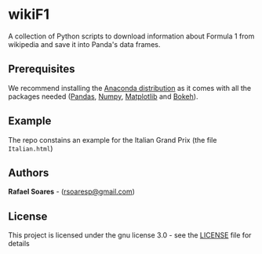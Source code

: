 # wikiF1 


A collection of Python scripts to download information about Formula 1 from wikipedia and save it into Panda's data frames.



## Prerequisites

We recommend installing the [Anaconda distribution](https://anaconda.org/anaconda/python) as it comes with all the packages needed ([Pandas](https://pandas.pydata.org/), [Numpy](http://www.numpy.org/), [Matplotlib](https://matplotlib.org/) and [Bokeh](https://bokeh.pydata.org/en/latest/)).

## Example

The repo constains an example for the Italian Grand Prix (the file ```Italian.html```)

## Authors

**Rafael Soares** -  (rsoaresp@gmail.com)


## License

This project is licensed under the gnu license 3.0 - see the [LICENSE](LICENSE) file for details
